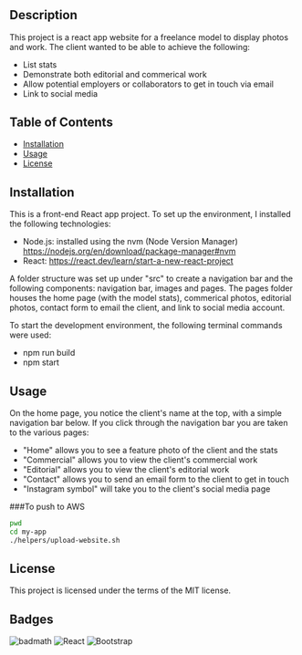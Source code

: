 # <Modeling Website>

## Description

This project is a react app website for a freelance model to display photos and work. The client wanted to be able to achieve the following:
- List stats
- Demonstrate both editorial and commerical work
- Allow potential employers or collaborators to get in touch via email
- Link to social media

## Table of Contents

- [Installation](#installation)
- [Usage](#usage)
- [License](#license)

## Installation

This is a front-end React app project. To set up the environment, I installed the following technologies:

- Node.js: installed using the nvm (Node Version Manager) https://nodejs.org/en/download/package-manager#nvm
- React: https://react.dev/learn/start-a-new-react-project

A folder structure was set up under "src" to create a navigation bar and the following components: navigation bar, images and pages. The pages folder houses the home page (with the model stats), commerical photos, editorial photos, contact form to email the client, and link to social media account.

To start the development environment, the following terminal commands were used:
- npm run build
- npm start

## Usage

On the home page, you notice the client's name at the top, with a simple navigation bar below. If you click through the navigation bar you are taken to the various pages:

- "Home" allows you to see a feature photo of the client and the stats
- "Commercial" allows you to view the client's commercial work
- "Editorial" allows you to view the client's editorial work
- "Contact" allows you to send an email form to the client to get in touch
- "Instagram symbol" will take you to the client's social media page

###To push to AWS
```bash
pwd
cd my-app
./helpers/upload-website.sh
```

## License

This project is licensed under the terms of the MIT license.

## Badges

![badmath](https://img.shields.io/github/languages/top/lernantino/badmath)
![React](https://img.shields.io/badge/react-%2320232a.svg?style=for-the-badge&logo=react&logoColor=%2361DAFB)
![Bootstrap](https://img.shields.io/badge/bootstrap-%238511FA.svg?style=for-the-badge&logo=bootstrap&logoColor=white)